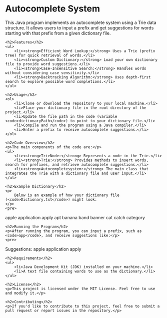 <!DOCTYPE html>
<html lang="en">
<head>
    <meta charset="UTF-8">
    <meta name="viewport" content="width=device-width, initial-scale=1.0">
    <title>Autocomplete System</title>
</head>
<body>
    <h1>Autocomplete System</h1>
    <p>
        This Java program implements an autocomplete system using a Trie data structure. 
        It allows users to input a prefix and get suggestions for words starting with that prefix from a given dictionary file.
    </p>

    <h2>Features</h2>
    <ul>
        <li><strong>Efficient Word Lookup:</strong> Uses a Trie (prefix tree) for quick retrieval of words.</li>
        <li><strong>Custom Dictionary:</strong> Load your own dictionary file to provide word suggestions.</li>
        <li><strong>Case-Insensitive Search:</strong> Handles words without considering case sensitivity.</li>
        <li><strong>Backtracking Algorithm:</strong> Uses depth-first search to explore possible word completions.</li>
    </ul>

    <h2>Usage</h2>
    <ol>
        <li>Clone or download the repository to your local machine.</li>
        <li>Place your dictionary file in the root directory of the project.</li>
        <li>Update the file path in the code (variable <code>dictionaryPath</code>) to point to your dictionary file.</li>
        <li>Compile and run the program using a Java compiler.</li>
        <li>Enter a prefix to receive autocomplete suggestions.</li>
    </ol>

    <h2>Code Overview</h2>
    <p>The main components of the code are:</p>
    <ul>
        <li><strong>TrieNode:</strong> Represents a node in the Trie.</li>
        <li><strong>Trie:</strong> Provides methods to insert words, search for prefixes, and retrieve autocomplete suggestions.</li>
        <li><strong>Autocompletesystem:</strong> The main class that integrates the Trie with a dictionary file and user input.</li>
    </ul>

    <h2>Example Dictionary</h2>
    <p>
        Below is an example of how your dictionary file (<code>Dictionary.txt</code>) might look:
    </p>
    <pre>
apple
application
apply
apt
banana
band
banner
cat
catch
category
    </pre>

    <h2>Running the Program</h2>
    <p>After running the program, you can input a prefix, such as <code>app</code>, and receive suggestions like:</p>
    <pre>
Suggestions:
apple
application
apply
    </pre>

    <h2>Requirements</h2>
    <ul>
        <li>Java Development Kit (JDK) installed on your machine.</li>
        <li>A text file containing words to use as the dictionary.</li>
    </ul>

    <h2>License</h2>
    <p>This project is licensed under the MIT License. Feel free to use and modify it.</p>

    <h2>Contributing</h2>
    <p>If you'd like to contribute to this project, feel free to submit a pull request or report issues in the repository.</p>
</body>
</html>

